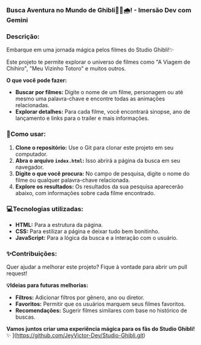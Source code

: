 ### **Busca Aventura no Mundo de Ghibli🐰🌳🌧️**! - **Imersão Dev com Gemini**

### **Descrição:**

Embarque em uma jornada mágica pelos filmes do Studio Ghibli!✨

Este projeto te permite explorar o universo de filmes como "A Viagem de Chihiro", "Meu Vizinho Totoro" e muitos outros. 

**O que você pode fazer:**

* **Buscar por filmes:** Digite o nome de um filme, personagem ou até mesmo uma palavra-chave e encontre todas as animações relacionadas.
* **Explorar detalhes:** Para cada filme, você encontrará sinopse, ano de lançamento e links para o trailer e mais informações.

### **🤔Como usar:**

1. **Clone o repositório:** Use o Git para clonar este projeto em seu computador.
2. **Abra o arquivo `index.html`:** Isso abrirá a página da busca em seu navegador.
3. **Digite o que você procura:** No campo de pesquisa, digite o nome do filme ou qualquer palavra-chave relacionada.
4. **Explore os resultados:** Os resultados da sua pesquisa aparecerão abaixo, com informações sobre cada filme encontrado.

### **💻Tecnologias utilizadas:**

* **HTML:** Para a estrutura da página.
* **CSS:** Para estilizar a página e deixar tudo bem bonitinho.
* **JavaScript:** Para a lógica da busca e a interação com o usuário.

### **✨Contribuições:**

Quer ajudar a melhorar este projeto? Fique à vontade para abrir um pull request! 

**💡Ideias para futuras melhorias:**

* **Filtros:** Adicionar filtros por gênero, ano ou diretor.
* **Favoritos:** Permitir que os usuários marquem seus filmes favoritos.
* **Recomendações:** Sugerir filmes similares com base no histórico de buscas.

**Vamos juntos criar uma experiência mágica para os fãs do Studio Ghibli!** ✨
](https://github.com/JeyVictor-Dev/Studio-Ghibli.git)
 